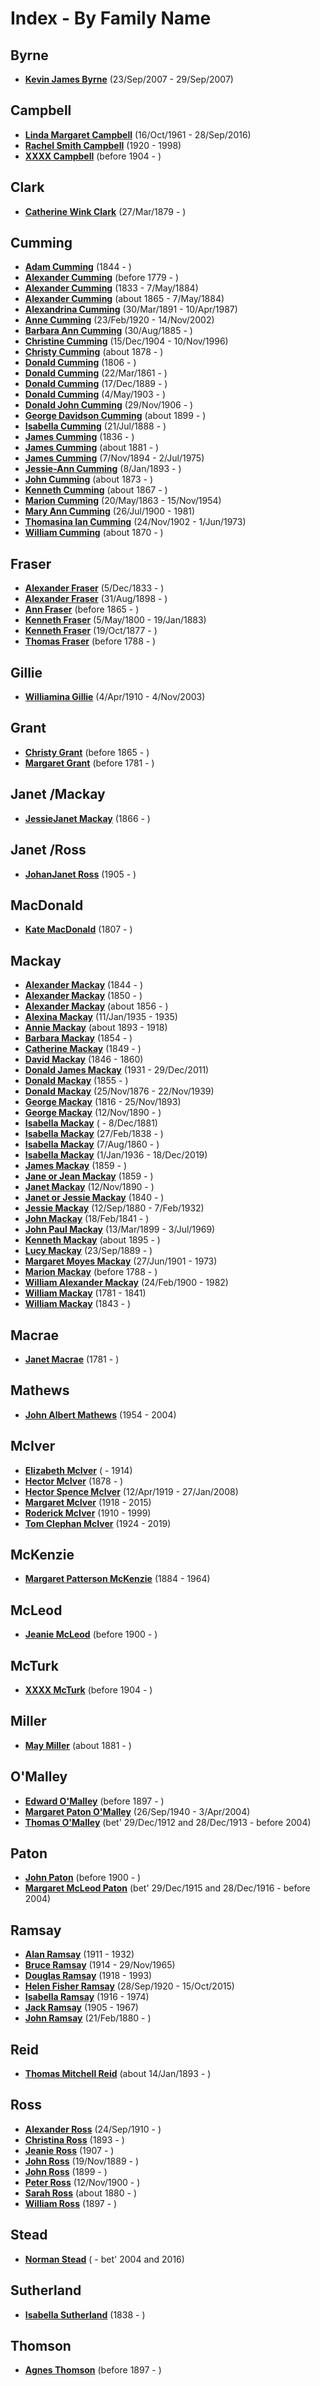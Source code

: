 ﻿---
layout: page
permalink: /indexes/by-person-family-name
---

# Index - By Family Name

## Byrne

- **[Kevin James Byrne](people/@i35849164@-kevin-james-byrne-b2007-9-23-d2007-9-29.md)** (23/Sep/2007 - 29/Sep/2007)

## Campbell

- **[Linda Margaret Campbell](people/@i76650284@-linda-margaret-campbell-b1961-10-16-d2016-9-28.md)** (16/Oct/1961 - 28/Sep/2016)
- **[Rachel Smith Campbell](people/@i40394043@-rachel-smith-campbell-b1920-d1998.md)** (1920 - 1998)
- **[XXXX Campbell](people/@i4716977@-xxxx-campbell-b1904-d.md)** (before 1904 - )

## Clark

- **[Catherine Wink Clark](people/@i35162161@-catherine-wink-clark-b1879-3-27-d.md)** (27/Mar/1879 - )

## Cumming

- **[Adam Cumming](people/@i55409960@-adam-cumming-b1844-d.md)** (1844 - )
- **[Alexander Cumming](people/@i1900151@-alexander-cumming-b1779-d.md)** (before 1779 - )
- **[Alexander Cumming](people/@i7028096@-alexander-cumming-b1833-d1884-5-7.md)** (1833 - 7/May/1884)
- **[Alexander Cumming](people/@i7306221@-alexander-cumming-b1865-d1884-5-7.md)** (about 1865 - 7/May/1884)
- **[Alexandrina Cumming](people/@i57186713@-alexandrina-cumming-b1891-3-30-d1987-4-10.md)** (30/Mar/1891 - 10/Apr/1987)
- **[Anne Cumming](people/@i14926290@-anne-cumming-b1920-2-23-d2002-11-14.md)** (23/Feb/1920 - 14/Nov/2002)
- **[Barbara Ann Cumming](people/@i57039529@-barbara-ann-cumming-b1885-8-30-d.md)** (30/Aug/1885 - )
- **[Christine Cumming](people/@i24328630@-christine-cumming-b1904-12-15-d1996-11-10.md)** (15/Dec/1904 - 10/Nov/1996)
- **[Christy Cumming](people/@i94377968@-christy-cumming-b1878-d.md)** (about 1878 - )
- **[Donald Cumming](people/@i45726416@-donald-cumming-b1806-d.md)** (1806 - )
- **[Donald Cumming](people/@i20465544@-donald-cumming-b1861-3-22-d.md)** (22/Mar/1861 - )
- **[Donald Cumming](people/@i89853996@-donald-cumming-b1889-12-17-d.md)** (17/Dec/1889 - )
- **[Donald Cumming](people/@i64759184@-donald-cumming-b1903-5-4-d.md)** (4/May/1903 - )
- **[Donald John Cumming](people/@i22331378@-donald-john-cumming-b1906-11-29-d.md)** (29/Nov/1906 - )
- **[George Davidson Cumming](people/@i13773669@-george-davidson-cumming-b1899-d.md)** (about 1899 - )
- **[Isabella Cumming](people/@i84684994@-isabella-cumming-b1888-7-21-d.md)** (21/Jul/1888 - )
- **[James Cumming](people/@i66384942@-james-cumming-b1836-d.md)** (1836 - )
- **[James Cumming](people/@i64418166@-james-cumming-b1881-d.md)** (about 1881 - )
- **[James Cumming](people/@i492889@-james-cumming-b1894-11-7-d1975-7-2.md)** (7/Nov/1894 - 2/Jul/1975)
- **[Jessie-Ann Cumming](people/@i66222886@-jessie-ann-cumming-b1893-1-8-d.md)** (8/Jan/1893 - )
- **[John Cumming](people/@i87723702@-john-cumming-b1873-d.md)** (about 1873 - )
- **[Kenneth Cumming](people/@i14447152@-kenneth-cumming-b1867-d.md)** (about 1867 - )
- **[Marion Cumming](people/@i59851647@-marion-cumming-b1863-5-20-d1954-11-15.md)** (20/May/1863 - 15/Nov/1954)
- **[Mary Ann Cumming](people/@i48241984@-mary-ann-cumming-b1900-7-26-d1981.md)** (26/Jul/1900 - 1981)
- **[Thomasina Ian Cumming](people/@i92241152@-thomasina-ian-cumming-b1902-11-24-d1973-6-1.md)** (24/Nov/1902 - 1/Jun/1973)
- **[William Cumming](people/@i10016098@-william-cumming-b1870-d.md)** (about 1870 - )

## Fraser

- **[Alexander Fraser](people/@i97086424@-alexander-fraser-b1833-12-5-d.md)** (5/Dec/1833 - )
- **[Alexander Fraser](people/@i91293396@-alexander-fraser-b1898-8-31-d.md)** (31/Aug/1898 - )
- **[Ann Fraser](people/@i70425788@-ann-fraser-b1865-d.md)** (before 1865 - )
- **[Kenneth Fraser](people/@i61428726@-kenneth-fraser-b1800-5-5-d1883-1-19.md)** (5/May/1800 - 19/Jan/1883)
- **[Kenneth Fraser](people/@i91376191@-kenneth-fraser-b1877-10-19-d.md)** (19/Oct/1877 - )
- **[Thomas Fraser](people/@i79545968@-thomas-fraser-b1788-d.md)** (before 1788 - )

## Gillie

- **[Williamina Gillie](people/@i23770336@-williamina-gillie-b1910-4-4-d2003-11-4.md)** (4/Apr/1910 - 4/Nov/2003)

## Grant

- **[Christy Grant](people/@i94200830@-christy-grant-b1865-d.md)** (before 1865 - )
- **[Margaret Grant](people/@i39612304@-margaret-grant-b1781-d.md)** (before 1781 - )

## Janet /Mackay

- **[JessieJanet Mackay](people/@i76315420@-jessiejanet-mackay-b1866-d.md)** (1866 - )

## Janet /Ross

- **[JohanJanet Ross](people/@i18017632@-johanjanet-ross-b1905-d.md)** (1905 - )

## MacDonald

- **[Kate MacDonald](people/@i28255030@-kate-macdonald-b1807-d.md)** (1807 - )

## Mackay

- **[Alexander Mackay](people/@i2381836@-alexander-mackay-b1844-d.md)** (1844 - )
- **[Alexander Mackay](people/@i25433155@-alexander-mackay-b1850-d.md)** (1850 - )
- **[Alexander Mackay](people/@i24272756@-alexander-mackay-b1856-d.md)** (about 1856 - )
- **[Alexina Mackay](people/@i75066880@-alexina-mackay-b1935-1-11-d1935.md)** (11/Jan/1935 - 1935)
- **[Annie Mackay](people/@i51252926@-annie-mackay-b1893-d1918.md)** (about 1893 - 1918)
- **[Barbara Mackay](people/@i52409786@-barbara-mackay-b1854-d.md)** (1854 - )
- **[Catherine Mackay](people/@i26872816@-catherine-mackay-b1849-d.md)** (1849 - )
- **[David Mackay](people/@i46263680@-david-mackay-b1846-d1860.md)** (1846 - 1860)
- **[Donald James Mackay](people/@i43065376@-donald-james-mackay-b1931-d2011-12-29.md)** (1931 - 29/Dec/2011)
- **[Donald Mackay](people/@i32633938@-donald-mackay-b1855-d.md)** (1855 - )
- **[Donald Mackay](people/@i58341424@-donald-mackay-b1876-11-25-d1939-11-22.md)** (25/Nov/1876 - 22/Nov/1939)
- **[George Mackay](people/@i33764614@-george-mackay-b1816-d1893-11-25.md)** (1816 - 25/Nov/1893)
- **[George Mackay](people/@i72941728@-george-mackay-b1890-11-12-d.md)** (12/Nov/1890 - )
- **[Isabella Mackay](people/@i26104572@-isabella-mackay-b-d1881-12-8.md)** ( - 8/Dec/1881)
- **[Isabella Mackay](people/@i41556256@-isabella-mackay-b1838-2-27-d.md)** (27/Feb/1838 - )
- **[Isabella Mackay](people/@i32797554@-isabella-mackay-b1860-8-7-d.md)** (7/Aug/1860 - )
- **[Isabella Mackay](people/@i25303611@-isabella-mackay-b1936-1-1-d2019-12-18.md)** (1/Jan/1936 - 18/Dec/2019)
- **[James Mackay](people/@i60572122@-james-mackay-b1859-d.md)** (1859 - )
- **[Jane or Jean Mackay](people/@i4172390@-jane-or-jean-mackay-b1859-d.md)** (1859 - )
- **[Janet Mackay](people/@i22499038@-janet-mackay-b1890-11-12-d.md)** (12/Nov/1890 - )
- **[Janet or Jessie Mackay](people/@i42213240@-janet-or-jessie-mackay-b1840-d.md)** (1840 - )
- **[Jessie Mackay](people/@i32677248@-jessie-mackay-b1880-9-12-d1932-2-7.md)** (12/Sep/1880 - 7/Feb/1932)
- **[John Mackay](people/@i58430005@-john-mackay-b1841-2-18-d.md)** (18/Feb/1841 - )
- **[John Paul Mackay](people/@i57646474@-john-paul-mackay-b1899-3-13-d1969-7-3.md)** (13/Mar/1899 - 3/Jul/1969)
- **[Kenneth Mackay](people/@i48909111@-kenneth-mackay-b1895-d.md)** (about 1895 - )
- **[Lucy Mackay](people/@i16587624@-lucy-mackay-b1889-9-23-d.md)** (23/Sep/1889 - )
- **[Margaret Moyes Mackay](people/@i178005@-margaret-moyes-mackay-b1901-6-27-d1973.md)** (27/Jun/1901 - 1973)
- **[Marion Mackay](people/@i56151384@-marion-mackay-b1788-d.md)** (before 1788 - )
- **[William Alexander Mackay](people/@i9383584@-william-alexander-mackay-b1900-2-24-d1982.md)** (24/Feb/1900 - 1982)
- **[William Mackay](people/@i69114879@-william-mackay-b1781-d1841.md)** (1781 - 1841)
- **[William Mackay](people/@i99871003@-william-mackay-b1843-d.md)** (1843 - )

## Macrae

- **[Janet Macrae](people/@i66584000@-janet-macrae-b1781-d.md)** (1781 - )

## Mathews

- **[John Albert Mathews](people/@i35875756@-john-albert-mathews-b1954-d2004.md)** (1954 - 2004)

## McIver

- **[Elizabeth McIver](people/@i80366022@-elizabeth-mciver-b-d1914.md)** ( - 1914)
- **[Hector McIver](people/@i62168745@-hector-mciver-b1878-d.md)** (1878 - )
- **[Hector Spence McIver](people/@i34334364@-hector-spence-mciver-b1919-4-12-d2008-1-27.md)** (12/Apr/1919 - 27/Jan/2008)
- **[Margaret McIver](people/@i24380064@-margaret-mciver-b1918-d2015.md)** (1918 - 2015)
- **[Roderick McIver](people/@i90830540@-roderick-mciver-b1910-d1999.md)** (1910 - 1999)
- **[Tom Clephan McIver](people/@i74287888@-tom-clephan-mciver-b1924-d2019.md)** (1924 - 2019)

## McKenzie

- **[Margaret Patterson McKenzie](people/@i88610293@-margaret-patterson-mckenzie-b1884-d1964.md)** (1884 - 1964)

## McLeod

- **[Jeanie McLeod](people/@i70248352@-jeanie-mcleod-b1900-d.md)** (before 1900 - )

## McTurk

- **[XXXX McTurk](people/@i54145218@-xxxx-mcturk-b1904-d.md)** (before 1904 - )

## Miller

- **[May Miller](people/@i41411602@-may-miller-b1881-d.md)** (about 1881 - )

## O'Malley

- **[Edward O'Malley](people/@i76741424@-edward-o'malley-b1897-d.md)** (before 1897 - )
- **[Margaret Paton O'Malley](people/@i46723082@-margaret-paton-o'malley-b1940-9-26-d2004-4-3.md)** (26/Sep/1940 - 3/Apr/2004)
- **[Thomas O'Malley](people/@i12568152@-thomas-o'malley-b1912-12-29~1913-12-28-d2004.md)** (bet' 29/Dec/1912 and 28/Dec/1913 - before 2004)

## Paton

- **[John Paton](people/@i5211114@-john-paton-b1900-d.md)** (before 1900 - )
- **[Margaret McLeod Paton](people/@i56209708@-margaret-mcleod-paton-b1915-12-29~1916-12-28-d2004.md)** (bet' 29/Dec/1915 and 28/Dec/1916 - before 2004)

## Ramsay

- **[Alan Ramsay](people/@i62219744@-alan-ramsay-b1911-d1932.md)** (1911 - 1932)
- **[Bruce Ramsay](people/@i49046148@-bruce-ramsay-b1914-d1965-11-29.md)** (1914 - 29/Nov/1965)
- **[Douglas Ramsay](people/@i12977578@-douglas-ramsay-b1918-d1993.md)** (1918 - 1993)
- **[Helen Fisher Ramsay](people/@i34267190@-helen-fisher-ramsay-b1920-9-28-d2015-10-15.md)** (28/Sep/1920 - 15/Oct/2015)
- **[Isabella Ramsay](people/@i80504300@-isabella-ramsay-b1916-d1974.md)** (1916 - 1974)
- **[Jack Ramsay](people/@i55070438@-jack-ramsay-b1905-d1967.md)** (1905 - 1967)
- **[John Ramsay](people/@i64225415@-john-ramsay-b1880-2-21-d.md)** (21/Feb/1880 - )

## Reid

- **[Thomas Mitchell Reid](people/@i2617088@-thomas-mitchell-reid-b1893-1-14-d.md)** (about 14/Jan/1893 - )

## Ross

- **[Alexander Ross](people/@i52064896@-alexander-ross-b1910-9-24-d.md)** (24/Sep/1910 - )
- **[Christina Ross](people/@i10478196@-christina-ross-b1893-d.md)** (1893 - )
- **[Jeanie Ross](people/@i71751658@-jeanie-ross-b1907-d.md)** (1907 - )
- **[John Ross](people/@i75057664@-john-ross-b1889-11-19-d.md)** (19/Nov/1889 - )
- **[John Ross](people/@i35298145@-john-ross-b1899-d.md)** (1899 - )
- **[Peter Ross](people/@i67099773@-peter-ross-b1900-11-12-d.md)** (12/Nov/1900 - )
- **[Sarah Ross](people/@i39957256@-sarah-ross-b1880-d.md)** (about 1880 - )
- **[William Ross](people/@i21369571@-william-ross-b1897-d.md)** (1897 - )

## Stead

- **[Norman Stead](people/@i69808462@-norman-stead-b-d2004~2016.md)** ( - bet' 2004 and 2016)

## Sutherland

- **[Isabella Sutherland](people/@i79967653@-isabella-sutherland-b1838-d.md)** (1838 - )

## Thomson

- **[Agnes Thomson](people/@i96590245@-agnes-thomson-b1897-d.md)** (before 1897 - )
